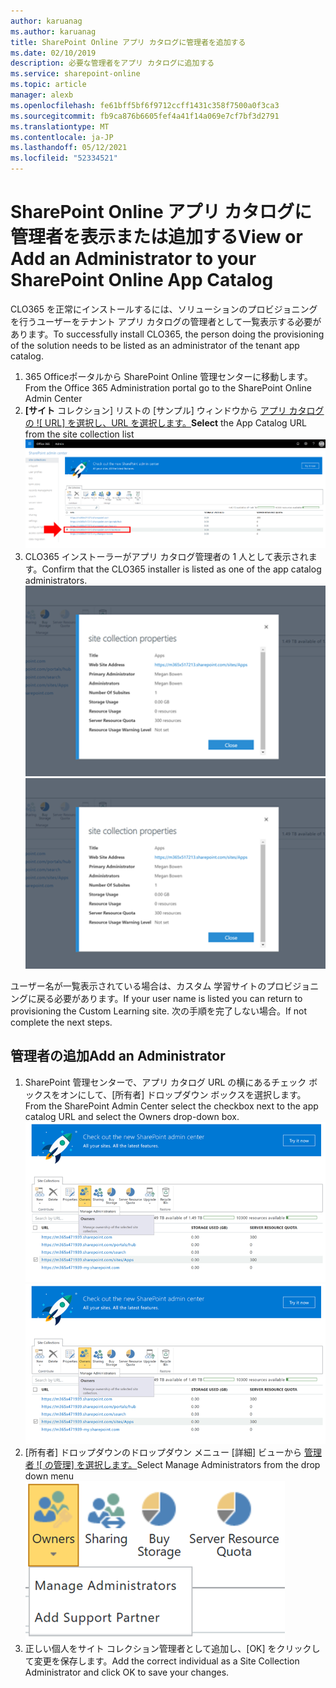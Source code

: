 ```yaml
---
author: karuanag
ms.author: karuanag
title: SharePoint Online アプリ カタログに管理者を追加する
ms.date: 02/10/2019
description: 必要な管理者をアプリ カタログに追加する
ms.service: sharepoint-online
ms.topic: article
manager: alexb
ms.openlocfilehash: fe61bff5bf6f9712ccff1431c358f7500a0f3ca3
ms.sourcegitcommit: fb9ca876b6605fef4a41f14a069e7cf7bf3d2791
ms.translationtype: MT
ms.contentlocale: ja-JP
ms.lasthandoff: 05/12/2021
ms.locfileid: "52334521"
---
```

# <a name="view-or-add-an-administrator-to-your-sharepoint-online-app-catalog"></a><span data-ttu-id="df107-103">SharePoint Online アプリ カタログに管理者を表示または追加する</span><span class="sxs-lookup"><span data-stu-id="df107-103">View or Add an Administrator to your SharePoint Online App Catalog</span></span>

<span data-ttu-id="df107-104">CLO365 を正常にインストールするには、ソリューションのプロビジョニングを行うユーザーをテナント アプリ カタログの管理者として一覧表示する必要があります。</span><span class="sxs-lookup"><span data-stu-id="df107-104">To successfully install CLO365, the person doing the provisioning of the solution needs to be listed as an administrator of the tenant app catalog.</span></span>

1. <span data-ttu-id="df107-105">365 Officeポータルから SharePoint Online 管理センターに移動します。</span><span class="sxs-lookup"><span data-stu-id="df107-105">From the Office 365 Administration portal go to the SharePoint Online Admin Center</span></span>
1. <span data-ttu-id="df107-106">**[サイト** コレクション] リストの [サンプル] ウィンドウから [アプリ カタログの ![ URL] を選択し、URL を選択します。](media/appadmin_url.png)</span><span class="sxs-lookup"><span data-stu-id="df107-106">**Select** the App Catalog URL from the site collection list ![Sample window with URL selected.](media/appadmin_url.png)</span></span>
1. <span data-ttu-id="df107-107">CLO365 インストーラーがアプリ カタログ管理者の 1 人として表示されます。</span><span class="sxs-lookup"><span data-stu-id="df107-107">Confirm that the CLO365 installer is listed as one of the app catalog administrators.</span></span>
<span data-ttu-id="df107-108">![[サイト コレクションのプロパティ] ダイアログ](media/appadmin_dialog.png)</span><span class="sxs-lookup"><span data-stu-id="df107-108">![Site collection properties dialog](media/appadmin_dialog.png)</span></span>

<span data-ttu-id="df107-109">ユーザー名が一覧表示されている場合は、カスタム 学習サイトのプロビジョニングに戻る必要があります。</span><span class="sxs-lookup"><span data-stu-id="df107-109">If your user name is listed you can return to provisioning the Custom Learning site.</span></span>  <span data-ttu-id="df107-110">次の手順を完了しない場合。</span><span class="sxs-lookup"><span data-stu-id="df107-110">If not complete the next steps.</span></span> 

## <a name="add-an-administrator"></a><span data-ttu-id="df107-111">管理者の追加</span><span class="sxs-lookup"><span data-stu-id="df107-111">Add an Administrator</span></span>

1. <span data-ttu-id="df107-112">SharePoint 管理センターで、アプリ カタログ URL の横にあるチェック ボックスをオンにして、[所有者] ドロップダウン ボックスを選択します。</span><span class="sxs-lookup"><span data-stu-id="df107-112">From the SharePoint Admin Center select the checkbox next to the app catalog URL and select the Owners drop-down box.</span></span>
<span data-ttu-id="df107-113">![[サイト コレクション] タブで選択されている [所有者] オプション。](media/appadmin_owner.png)</span><span class="sxs-lookup"><span data-stu-id="df107-113">![The Owners option selected on the Site Collections tab.](media/appadmin_owner.png)</span></span>
1. <span data-ttu-id="df107-114">[所有者] ドロップダウンのドロップダウン メニュー [詳細] ビューから [管理者 ![ の管理] を選択します。](media/appadmin_manage.png)</span><span class="sxs-lookup"><span data-stu-id="df107-114">Select Manage Administrators from the drop down menu ![Detail view of the Owners dropdown.](media/appadmin_manage.png)</span></span>
1. <span data-ttu-id="df107-115">正しい個人をサイト コレクション管理者として追加し、[OK] をクリックして変更を保存します。</span><span class="sxs-lookup"><span data-stu-id="df107-115">Add the correct individual as a Site Collection Administrator and click OK to save your changes.</span></span>
